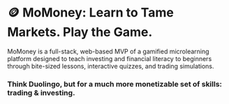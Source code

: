 # 🪙 MoMoney: Learn to Tame Markets. Play the Game.
MoMoney is a full-stack, web-based MVP of a gamified microlearning platform designed to teach investing and financial literacy to beginners through bite-sized lessons, interactive quizzes, and trading simulations.

### Think Duolingo, but for a much more monetizable set of skills: trading & investing.
